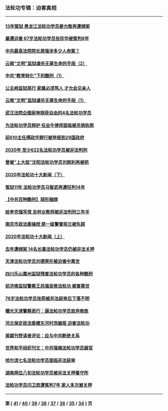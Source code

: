 ### 法轮功专辑：迫害真相
---
#### [13年冤狱 黑龙江法轮功学员姜允敬再遭绑架](../../pages/nf4379/n12678833.md) 
#### [屡遭迫害 67岁法轮功学员张珍华被冤判8年](../../pages/nf4379/n12673903.md) 
#### [中共最高法院院长周强涉多少人命案？](../../pages/nf4379/n12678074.md) 
#### [云南“文明”监狱虐杀无辜生命的手段（2）](../../pages/nf4379/n12676003.md) 
#### [中共“教育转化”下的酷刑（1）](../../pages/nf4379/n12676560.md) 
#### [公主岭监狱恶行 家属必须骂人 才允会见亲人](../../pages/nf4379/n12676440.md) 
#### [云南“文明”监狱虐杀无辜生命的手段（1）](../../pages/nf4379/n12675577.md) 
#### [武汉法院企图庭审刚获自由的4名法轮功学员](../../pages/nf4379/n12674047.md) 
#### [为法轮功学员辩护 任全牛律师面临被吊销执照](../../pages/nf4379/n12671506.md) 
#### [前610主任傅政华罪行被举报到29国政府](../../pages/nf4379/n12670529.md) 
#### [2020年 至少622名法轮功学员被非法判刑](../../pages/nf4379/n12668588.md) 
#### [曾被“上大挂”沈阳法轮功学员刘刚利再被抓](../../pages/nf4379/n12670040.md) 
#### [2020年法轮功十大新闻（下）](../../pages/nf4379/n12664598.md) 
#### [冤狱11年 法轮功学员马智武再遭枉判14年](../../pages/nf4379/n12666314.md) 
#### [【中共百种酷刑】球形捆绑](../../pages/nf4379/n12666805.md) 
#### [给李克强写信 吉林女教师被非法判刑三年半](../../pages/nf4379/n12666576.md) 
#### [南京市政法委操控 原一级警督程兰被失踪](../../pages/nf4379/n12665925.md) 
#### [2020年法轮功十大新闻（上）](../../pages/nf4379/n12664196.md) 
#### [去年遭绑架 14名长春法轮功学员仍被非法关押](../../pages/nf4379/n12663804.md) 
#### [天津法轮功学员刘德荣在被迫害中离世](../../pages/nf4379/n12663713.md) 
#### [四川乐山嘉州监狱残害法轮功学员的各种酷刑](../../pages/nf4379/n12651796.md) 
#### [前济南监狱警察王风强坚修法轮功 被害离世](../../pages/nf4379/n12652898.md) 
#### [76岁法轮功学员张筠被非法庭审后下落不明](../../pages/nf4379/n12650034.md) 
#### [曝光天津警察恶行：逼法轮功学员放弃修炼](../../pages/nf4379/n12642697.md) 
#### [河北保定政法委建东河村洗脑班 迫害法轮功](../../pages/nf4379/n12645270.md) 
#### [美媒刊登读者评论：应与中共断绝关系](../../pages/nf4379/n12650962.md) 
#### [世界和平组织刊文：中共强摘法轮功学员器官](../../pages/nf4379/n12650258.md) 
#### [哈尔滨七名法轮功学员面临非法庭审](../../pages/nf4379/n12649801.md) 
#### [湖南两位八旬法轮功学员被非法关押看守所](../../pages/nf4379/n12649388.md) 
#### [法轮功学员闫卫宾遭冤判7年 家人多次被关押](../../pages/nf4379/n12647770.md) 

---
#### 第 [ [41](./41.md) / [40](./40.md) / [39](./39.md) / [38](./38.md) / [37](./37.md) / [36](./36.md) / [35](./35.md) / [34](./34.md) ] 页
